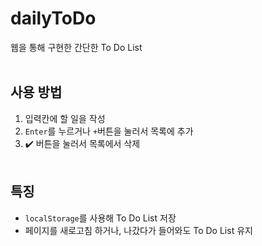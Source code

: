 # dailyToDo

웹을 통해 구현한 간단한 To Do List
<br><br>
## 사용 방법

1. 입력칸에 할 일을 작성
2. ```Enter```를 누르거나 ```+```버튼을 눌러서 목록에 추가
3. ✔️ 버튼을 눌러서 목록에서 삭제
<br><br>
## 특징

- ```localStorage```를 사용해 To Do List 저장
- 페이지를 새로고침 하거나, 나갔다가 들어와도 To Do List 유지
